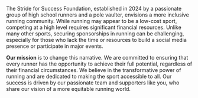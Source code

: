 The Stride for Success Foundation, established in 2024 by a passionate group of high school runners and a pole vaulter, envisions a more inclusive running community. While running may appear to be a low-cost sport, competing at a high level requires significant financial resources. Unlike many other sports, securing sponsorships in running can be challenging, especially for those who lack the time or resources to build a social media presence or participate in major events.

**Our mission** is to change this narrative. We are committed to ensuring that every runner has the opportunity to achieve their full potential, regardless of their financial circumstances. We believe in the transformative power of running and are dedicated to making the sport accessible to all. Our success is driven by our passionate team and supporters like you, who share our vision of a more equitable running world.
